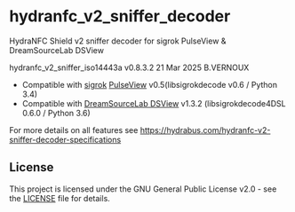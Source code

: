 # hydranfc_v2_sniffer_decoder
HydraNFC Shield v2 sniffer decoder for sigrok PulseView & DreamSourceLab DSView

hydranfc_v2_sniffer_iso14443a v0.8.3.2 21 Mar 2025 B.VERNOUX
- Compatible with [sigrok](https://sigrok.org/wiki/Main_Page) [PulseView](https://sigrok.org/wiki/Downloads) v0.5(libsigrokdecode v0.6 / Python 3.4)
- Compatible with [DreamSourceLab DSView](https://www.dreamsourcelab.com/download) v1.3.2 (libsigrokdecode4DSL 0.6.0 / Python 3.6)

For more details on all features see https://hydrabus.com/hydranfc-v2-sniffer-decoder-specifications

## License

This project is licensed under the GNU General Public License v2.0 - see the [LICENSE](LICENSE) file for details.
